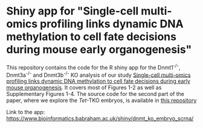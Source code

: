 # Shiny app for "Single-cell multi-omics profiling links dynamic DNA methylation to cell fate decisions during mouse early organogenesis"

This repository contains the code for the R shiny app for the Dnmt1<sup>-/-</sup>, Dnmt3a<sup>-/-</sup> and Dnmt3b<sup>-/-</sup> KO analysis of our study [Single-cell multi-omics profiling links dynamic DNA methylation to cell fate decisions during early mouse organogenesis](XXX). It covers most of Figures 1-2 as well as Supplementary Figures 1-4.
The source code for the second part of the paper, where we explore the *Tet*-TKO embryos, is available in [this repository](https://github.com/rargelaguet/10x_gastrulation_TetChimera)


Link to the app: https://www.bioinformatics.babraham.ac.uk/shiny/dnmt_ko_embryo_scrna/


